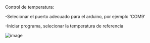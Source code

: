Control de temperatura:

-Selecionar el puerto adecuado para el arduino, por ejemplo 'COM9'

-Iniciar programa, selecionar la temperatura de referencia

![image](https://user-images.githubusercontent.com/75399131/181852785-8be3e835-0ed5-4392-8ad4-55f591b0a7a0.png)
